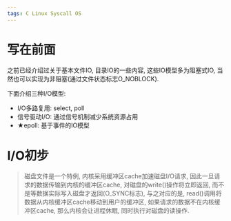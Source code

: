 ```yaml
---
tags: C Linux Syscall OS
---
```


# 写在前面

之前已经介绍过关于基本文件IO, 目录IO的一些内容, 这些IO模型多为阻塞式IO, 当然也可以实现为非阻塞(通过文件状态标志O_NOBLOCK).

下面介绍三种I/O模型: 

-   I/O多路复用: select, poll
-   信号驱动I/O: 通过信号机制减少系统资源占用
-   $\bigstar$epoll: 基于事件的IO模型



# I/O初步



>   磁盘文件是一个特例, 内核采用缓冲区cache加速磁盘I/O请求, 因此一旦请求的数据传输到内核的缓冲区cache, 对磁盘的write()操作将立即返回, 而不是等数据实际写入磁盘才返回(O_SYNC标志), 与之对应的是, read()调用将数据从内核缓冲区cache移动到用户的缓冲区, 如果请求的数据不在内核缓冲区cache, 那么内核会让进程休眠, 同时执行对磁盘的读操作. 



























